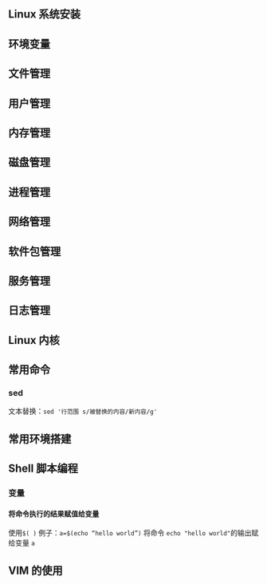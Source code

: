 ## Linux 系统安装

## 环境变量

## 文件管理

## 用户管理

## 内存管理

## 磁盘管理

## 进程管理

## 网络管理

## 软件包管理

## 服务管理

## 日志管理

## Linux 内核

## 常用命令

### sed

文本替换：`sed '行范围 s/被替换的内容/新内容/g'`

## 常用环境搭建

## Shell 脚本编程

### 变量

#### 将命令执行的结果赋值给变量

使用`$( )`
例子：`a=$(echo “hello world”)`
将命令 `echo "hello world"`的输出赋给变量 `a`

## VIM 的使用
